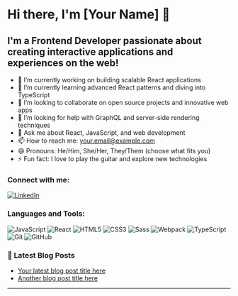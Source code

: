 # Hi there, I'm [Your Name] 👋

## I'm a Frontend Developer passionate about creating interactive applications and experiences on the web!

- 🔭 I’m currently working on building scalable React applications
- 🌱 I’m currently learning advanced React patterns and diving into TypeScript
- 👯 I’m looking to collaborate on open source projects and innovative web apps
- 🤔 I’m looking for help with GraphQL and server-side rendering techniques
- 💬 Ask me about React, JavaScript, and web development
- 📫 How to reach me: [your.email@example.com](mailto:your.email@example.com)
- 😄 Pronouns: He/Him, She/Her, They/Them (choose what fits you)
- ⚡ Fun fact: I love to play the guitar and explore new technologies

### Connect with me:

[![LinkedIn][linkedin-shield]][linkedin-url]

### Languages and Tools:

![JavaScript](https://img.shields.io/badge/-JavaScript-black?style=flat-square&logo=javascript)
![React](https://img.shields.io/badge/-React-black?style=flat-square&logo=react)
![HTML5](https://img.shields.io/badge/-HTML5-black?style=flat-square&logo=html5)
![CSS3](https://img.shields.io/badge/-CSS3-black?style=flat-square&logo=css3&logoColor=1572B6)
![Sass](https://img.shields.io/badge/-Sass-black?style=flat-square&logo=sass)
![Webpack](https://img.shields.io/badge/-Webpack-black?style=flat-square&logo=webpack)
![TypeScript](https://img.shields.io/badge/-TypeScript-black?style=flat-square&logo=typescript)
![Git](https://img.shields.io/badge/-Git-black?style=flat-square&logo=git)
![GitHub](https://img.shields.io/badge/-GitHub-181717?style=flat-square&logo=github)

### 📕 Latest Blog Posts

<!-- BLOG-POST-LIST:START -->
- [Your latest blog post title here](#)
- [Another blog post title here](#)
<!-- BLOG-POST-LIST:END -->

---

[linkedin-shield]: https://img.shields.io/badge/-LinkedIn-blue?style=flat-square&logo=linkedin&logoColor=white
[linkedin-url]: https://linkedin.com/in/yourlinkedinprofile
